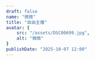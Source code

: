 ```yaml
---
draft: false
name: "微微"
title: "自由主播"
avatar: {
    src: "/assets/DSC00699.jpg",
    alt: "微微"
}
publishDate: "2025-10-07 12:00"
---
```

